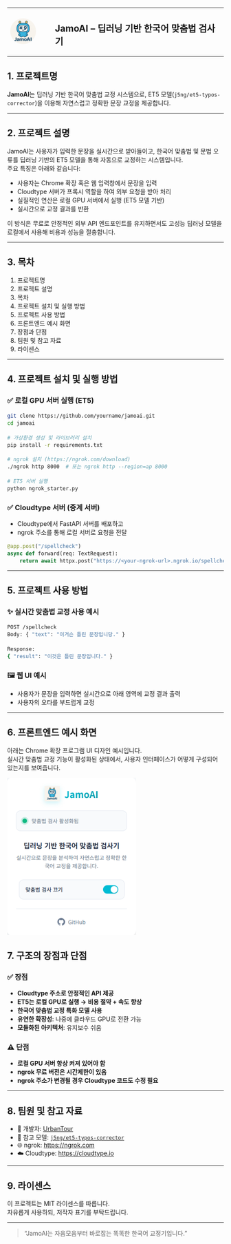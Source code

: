 
<table>
<tr>
<td width="80">
  <img src="assets/icon/JamoAI.png" width="60" style="border-radius: 50%;" alt="JamoAI Logo" />
</td>
<td>
  <h2 style="margin-left: 10px;">JamoAI – 딥러닝 기반 한국어 맞춤법 검사기</h2>
</td>
</tr>
</table>

## 1. 프로젝트명

**JamoAI**는 딥러닝 기반 한국어 맞춤법 교정 시스템으로, ET5 모델(`j5ng/et5-typos-corrector`)을 이용해 자연스럽고 정확한 문장 교정을 제공합니다.

---

## 2. 프로젝트 설명

JamoAI는 사용자가 입력한 문장을 실시간으로 받아들이고, 한국어 맞춤법 및 문법 오류를 딥러닝 기반의 ET5 모델을 통해 자동으로 교정하는 시스템입니다.  
주요 특징은 아래와 같습니다:

- 사용자는 Chrome 확장 혹은 웹 입력창에서 문장을 입력
- Cloudtype 서버가 프록시 역할을 하여 외부 요청을 받아 처리
- 실질적인 연산은 로컬 GPU 서버에서 실행 (ET5 모델 기반)
- 실시간으로 교정 결과를 반환

이 방식은 무료로 안정적인 외부 API 엔드포인트를 유지하면서도 고성능 딥러닝 모델을 로컬에서 사용해 비용과 성능을 절충합니다.

---

## 3. 목차

1. 프로젝트명  
2. 프로젝트 설명  
3. 목차  
4. 프로젝트 설치 및 실행 방법  
5. 프로젝트 사용 방법  
6. 프론트엔드 예시 화면
7. 장점과 단점  
8. 팀원 및 참고 자료  
9. 라이센스  

---

## 4. 프로젝트 설치 및 실행 방법

### ✅ 로컬 GPU 서버 실행 (ET5)

```bash
git clone https://github.com/yourname/jamoai.git
cd jamoai

# 가상환경 생성 및 라이브러리 설치
pip install -r requirements.txt

# ngrok 설치 (https://ngrok.com/download)
./ngrok http 8000  # 또는 ngrok http --region=ap 8000

# ET5 서버 실행
python ngrok_starter.py
```

### ✅ Cloudtype 서버 (중계 서버)

- Cloudtype에서 FastAPI 서버를 배포하고
- ngrok 주소를 통해 로컬 서버로 요청을 전달

```python
@app.post("/spellcheck")
async def forward(req: TextRequest):
    return await httpx.post("https://<your-ngrok-url>.ngrok.io/spellcheck", json={"text": req.text})
```

---

## 5. 프로젝트 사용 방법

### ✨ 실시간 맞춤법 교정 사용 예시

```bash
POST /spellcheck
Body: { "text": "이거슨 틀린 문장입니당." }

Response:
{ "result": "이것은 틀린 문장입니다." }
```

### 🖼️ 웹 UI 예시

- 사용자가 문장을 입력하면 실시간으로 아래 영역에 교정 결과 출력
- 사용자의 오타를 부드럽게 교정

---

## 6. 프론트엔드 예시 화면

아래는 Chrome 확장 프로그램 UI 디자인 예시입니다.  
실시간 맞춤법 교정 기능이 활성화된 상태에서, 사용자 인터페이스가 어떻게 구성되어 있는지를 보여줍니다.

<img src="assets/JAMOAI_EXTENSION.PNG" width="300" alt="JamoAI Extension UI Preview" />

## 7. 구조의 장점과 단점

### ✅ 장점

- **Cloudtype 주소로 안정적인 API 제공**
- **ET5는 로컬 GPU로 실행 → 비용 절약 + 속도 향상**
- **한국어 맞춤법 교정 특화 모델 사용**
- **유연한 확장성**: 나중에 클라우드 GPU로 전환 가능
- **모듈화된 아키텍처**: 유지보수 쉬움

### ⚠️ 단점

- **로컬 GPU 서버 항상 켜져 있어야 함**
- **ngrok 무료 버전은 시간제한이 있음**
- **ngrok 주소가 변경될 경우 Cloudtype 코드도 수정 필요**

---

## 8. 팀원 및 참고 자료

- 👤 개발자: [UrbanTour](https://github.com/urbantour0809)
- 🤝 참고 모델: [`j5ng/et5-typos-corrector`](https://huggingface.co/j5ng/et5-typos-corrector)
- 🌐 ngrok: https://ngrok.com
- ☁️ Cloudtype: https://cloudtype.io

---

## 9. 라이센스

이 프로젝트는 MIT 라이센스를 따릅니다.  
자유롭게 사용하되, 저작자 표기를 부탁드립니다.

---

> “JamoAI는 자음모음부터 바로잡는 똑똑한 한국어 교정기입니다.”
